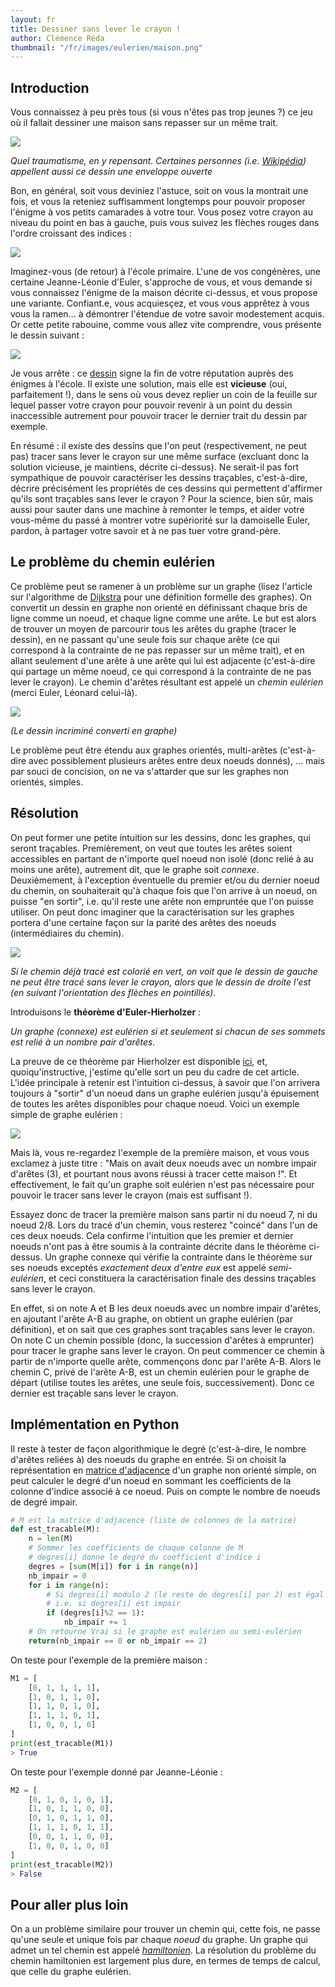```yaml
---
layout: fr
title: Dessiner sans lever le crayon !
author: Clémence Réda
thumbnail: "/fr/images/eulerien/maison.png"
---
```


## Introduction

Vous connaissez à peu près tous (si vous n'êtes pas trop jeunes ?) ce jeu où il fallait dessiner une maison sans repasser sur un même trait.

<img src="/fr/images/eulerien/maison.png" style="float: center"/>

*Quel traumatisme, en y repensant. Certaines personnes (i.e. [Wikipédia](https://fr.wikipedia.org/wiki/Probl%C3%A8me_du_dessin_de_l%27enveloppe)) appellent aussi ce dessin une enveloppe ouverte*

Bon, en général, soit vous deviniez l'astuce, soit on vous la montrait une fois, et vous la reteniez suffisamment longtemps pour pouvoir proposer l'énigme à vos petits camarades à votre tour. Vous posez votre crayon au niveau du point en bas à gauche, puis vous suivez les flèches rouges dans l'ordre croissant des indices :

<img src="/fr/images/eulerien/resolu.png" style="float: center"/>

Imaginez-vous (de retour) à l'école primaire. L'une de vos congénères, une certaine Jeanne-Léonie d'Euler, s'approche de vous, et vous demande si vous connaissez l'énigme de la maison décrite ci-dessus, et vous propose une variante. Confiant.e, vous acquiesçez, et vous vous apprêtez à vous vous la ramen... à démontrer l'étendue de votre savoir modestement acquis. Or cette petite rabouine, comme vous allez vite comprendre, vous présente le dessin suivant :

<img src="/fr/images/eulerien/pont-euler.png" style="float: center"/>

Je vous arrête : ce [dessin](https://fr.wikipedia.org/wiki/Probl%C3%A8me_des_sept_ponts_de_K%C3%B6nigsberg) signe la fin de votre réputation auprès des énigmes à l'école. Il existe une solution, mais elle est **vicieuse** (oui, parfaitement !), dans le sens où vous devez replier un coin de la feuille sur lequel passer votre crayon pour pouvoir revenir à un point du dessin inaccessible autrement pour pouvoir tracer le dernier trait du dessin par exemple.

En résumé : il existe des dessins que l'on peut (respectivement, ne peut pas) tracer sans lever le crayon sur une même surface (excluant donc la solution vicieuse, je maintiens, décrite ci-dessus). Ne serait-il pas fort sympathique de pouvoir caractériser les dessins traçables, c'est-à-dire, décrire précisément les propriétés de ces dessins qui permettent d'affirmer qu'ils sont traçables sans lever le crayon ? Pour la science, bien sûr, mais aussi pour sauter dans une machine à remonter le temps, et aider votre vous-même du passé à montrer votre supériorité sur la damoiselle Euler, pardon, à partager votre savoir et à ne pas tuer votre grand-père.

## Le problème du chemin eulérien

Ce problème peut se ramener à un problème sur un graphe (lisez l'article sur l'algorithme de [Dijkstra](http://tryalgo.org/fr/2017/02/20/dijkstra/) pour une définition formelle des graphes). On convertit un dessin en graphe non orienté en définissant chaque bris de ligne comme un noeud, et chaque ligne comme une arête. Le but est alors de trouver un moyen de parcourir tous les arêtes du graphe (tracer le dessin), en ne passant qu'une seule fois sur chaque arête (ce qui correspond à la contrainte de ne pas repasser sur un même trait), et en allant seulement d'une arête à une arête qui lui est adjacente (c'est-à-dire qui partage un même noeud, ce qui correspond à la contrainte de ne pas lever le crayon). Le chemin d'arêtes résultant est appelé un *chemin eulérien* (merci Euler, Léonard celui-là).

<img src="/fr/images/eulerien/pont-euler-graphe.png" style="float: center"/>

*(Le dessin incriminé converti en graphe)*

Le problème peut être étendu aux graphes orientés, multi-arêtes (c'est-à-dire avec possiblement plusieurs arêtes entre deux noeuds donnés), ... mais par souci de concision, on ne va s'attarder que sur les graphes non orientés, simples.

## Résolution

On peut former une petite intuition sur les dessins, donc les graphes, qui seront traçables. Premièrement, on veut que toutes les arêtes soient accessibles en partant de n'importe quel noeud non isolé (donc relié à au moins une arête), autrement dit, que le graphe soit *connexe*. Deuxièmement, à l'exception éventuelle du premier et/ou du dernier noeud du chemin, on souhaiterait qu'à chaque fois que l'on arrive à un noeud, on puisse "en sortir", i.e. qu'il reste une arête non empruntée que l'on puisse utiliser. On peut donc imaginer que la caractérisation sur les graphes portera d'une certaine façon sur la parité des arêtes des noeuds (intermédiaires du chemin).

<img src="/fr/images/eulerien/sortie.png" style="float: center"/>

*Si le chemin déjà tracé est colorié en vert, on voit que le dessin de gauche ne peut être tracé sans lever le crayon, alors que le dessin de droite l'est (en suivant l'orientation des flèches en pointillés).*

Introduisons le **théorème d'Euler-Hierholzer** :

*Un graphe (connexe) est eulérien si et seulement si chacun de ses sommets est relié à un nombre pair d'arêtes.*

La preuve de ce théorème par Hierholzer est disponible [ici](https://fr.wikipedia.org/wiki/Graphe_eul%C3%A9rien), et, quoiqu'instructive, j'estime qu'elle sort un peu du cadre de cet article. L'idée principale à retenir est l'intuition ci-dessus, à savoir que l'on arrivera toujours à "sortir" d'un noeud dans un graphe eulérien jusqu'à épuisement de toutes les arêtes disponibles pour chaque noeud. Voici un exemple simple de graphe eulérien :

<img src="/fr/images/eulerien/eulerien.png" style="float: center"/>

Mais là, vous re-regardez l'exemple de la première maison, et vous vous exclamez à juste titre : "Mais on avait deux noeuds avec un nombre impair d'arêtes (3), et pourtant nous avons réussi à tracer cette maison !". Et effectivement, le fait qu'un graphe soit eulérien n'est pas nécessaire pour pouvoir le tracer sans lever le crayon (mais est suffisant !). 

Essayez donc de tracer la première maison sans partir ni du noeud 7, ni du noeud 2/8. Lors du tracé d'un chemin, vous resterez "coincé" dans l'un de ces deux noeuds. Cela confirme l'intuition que les premier et dernier noeuds n'ont pas à être soumis à la contrainte décrite dans le théorème ci-dessus. Un graphe connexe qui vérifie la contrainte dans le théorème sur ses noeuds exceptés *exactement deux d'entre eux* est appelé *semi-eulérien*, et ceci constituera la caractérisation finale des dessins traçables sans lever le crayon.

En effet, si on note A et B les deux noeuds avec un nombre impair d'arêtes, en ajoutant l'arête A-B au graphe, on obtient un graphe eulérien (par définition), et on sait que ces graphes sont traçables sans lever le crayon. On note C un chemin possible (donc, la succession d'arêtes à emprunter) pour tracer le graphe sans lever le crayon. On peut commencer ce chemin à partir de n'importe quelle arête, commençons donc par l'arête A-B. Alors le chemin C, privé de l'arête A-B, est un chemin eulérien pour le graphe de départ (utilise toutes les arêtes, une seule fois, successivement). Donc ce dernier est traçable sans lever le crayon.

## Implémentation en Python

Il reste à tester de façon algorithmique le degré (c'est-à-dire, le nombre d'arêtes reliées à) des noeuds du graphe en entrée. Si on choisit la représentation en [matrice d'adjacence](http://tryalgo.org/fr/2017/02/20/dijkstra/) d'un graphe non orienté simple, on peut calculer le degré d'un noeud en sommant les coefficients de la colonne d'indice associé à ce noeud. Puis on compte le nombre de noeuds de degré impair.

```python
# M est la matrice d'adjacence (liste de colonnes de la matrice)
def est_tracable(M):
	n = len(M)
	# Sommer les coefficients de chaque colonne de M
	# degres[i] donne le degré du coefficient d'indice i
	degres = [sum(M[i]) for i in range(n)]
	nb_impair = 0
	for i in range(n):
		# Si degres[i] modulo 2 (le reste de degres[i] par 2) est égal à 1
		# i.e. si degres[i] est impair
		if (degres[i]%2 == 1):
			nb_impair += 1
	# On retourne Vrai si le graphe est eulérien ou semi-eulérien
	return(nb_impair == 0 or nb_impair == 2)
```

On teste pour l'exemple de la première maison :

```python
M1 = [
	[0, 1, 1, 1, 1],
	[1, 0, 1, 1, 0],
	[1, 1, 0, 1, 0],
	[1, 1, 1, 0, 1],
	[1, 0, 0, 1, 0]
]
print(est_tracable(M1))
> True
```

On teste pour l'exemple donné par Jeanne-Léonie :

```python
M2 = [
	[0, 1, 0, 1, 0, 1],
	[1, 0, 1, 1, 0, 0],
	[0, 1, 0, 1, 1, 0],
	[1, 1, 1, 0, 1, 1],
	[0, 0, 1, 1, 0, 0],
	[1, 0, 0, 1, 0, 0]
]
print(est_tracable(M2))
> False
```

## Pour aller plus loin

On a un problème similaire pour trouver un chemin qui, cette fois, ne passe qu'une seule et unique fois par chaque *noeud* du graphe. Un graphe qui admet un tel chemin est appelé *[hamiltonien](https://fr.wikipedia.org/wiki/Graphe_hamiltonien)*. La résolution du problème du chemin hamiltonien est largement plus dure, en termes de temps de calcul, que celle du graphe eulérien.
